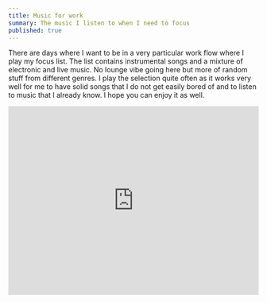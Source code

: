 ```yaml
---
title: Music for work
summary: The music I listen to when I need to focus
published: true
---
```

There are days where I want to be in a very particular work flow where I play my focus list. The list contains instrumental songs and a mixture of electronic and live music. No lounge vibe going here but more of random stuff from different genres. I play the selection quite often as it works very well for me to have solid songs that I do not get easily bored of and to listen to music that I already know. I hope you can enjoy it as well.

<iframe src="https://open.spotify.com/embed/playlist/0h5F9r1t6eJBuFrHFS00h5?theme=0" width="100%" height="380" frameBorder="0" allowtransparency="true" allow="encrypted-media"></iframe>
